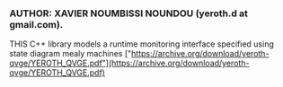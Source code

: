 
### AUTHOR: XAVIER NOUMBISSI NOUNDOU (yeroth.d at gmail.com).


THIS C++ library models a runtime monitoring interface
specified using state diagram mealy machines
["https://archive.org/download/yeroth-qvge/YEROTH_QVGE.pdf"](https://archive.org/download/yeroth-qvge/YEROTH_QVGE.pdf)
